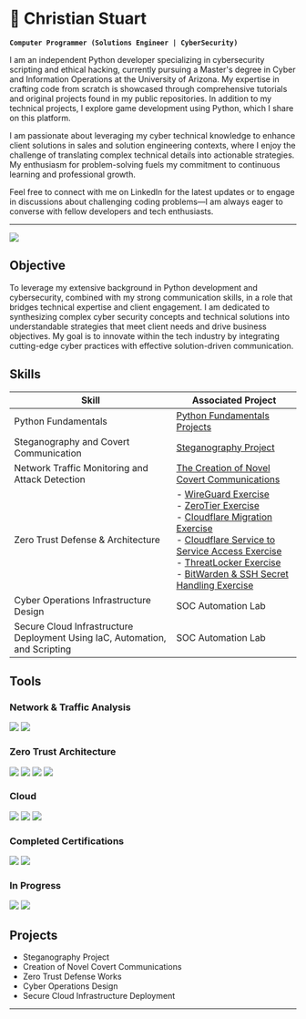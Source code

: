 # 🔭 Christian Stuart
**`Computer Programmer (Solutions Engineer | CyberSecurity)`**

I am an independent Python developer specializing in cybersecurity scripting and ethical hacking, currently pursuing a Master's degree in Cyber and Information Operations at the University of Arizona. My expertise in crafting code from scratch is showcased through comprehensive tutorials and original projects found in my public repositories. In addition to my technical projects, I explore game development using Python, which I share on this platform.

I am passionate about leveraging my cyber technical knowledge to enhance client solutions in sales and solution engineering contexts, where I enjoy the challenge of translating complex technical details into actionable strategies. My enthusiasm for problem-solving fuels my commitment to continuous learning and professional growth.

Feel free to connect with me on LinkedIn for the latest updates or to engage in discussions about challenging coding problems—I am always eager to converse with fellow developers and tech enthusiasts.

---
<a href="https://linkedin.com"><img src="https://img.shields.io/badge/-LinkedIn-0072b1?&style=for-the-badge&logo=linkedin&logoColor=white" /></a>

## Objective

To leverage my extensive background in Python development and cybersecurity, combined with my strong communication skills, in a role that bridges technical expertise and client engagement. I am dedicated to synthesizing complex cyber security concepts and technical solutions into understandable strategies that meet client needs and drive business objectives. My goal is to innovate within the tech industry by integrating cutting-edge cyber practices with effective solution-driven communication.

## Skills

| Skill                                         | Associated Project         |
|-----------------------------------------------|----------------------------|
| Python Fundamentals                           | [Python Fundamentals Projects](https://github.com/ChristianTStu/Python3-Fundamentals)|
| Steganography and Covert Communication        | [Steganography Project](https://github.com/ChristianTStu/Steganography-Project)|
| Network Traffic Monitoring and Attack Detection | [The Creation of Novel Covert Communications](https://github.com/ChristianTStu/Creation-of-Novel-Covert-Communications)|
| Zero Trust Defense & Architecture             | - [WireGuard Exercise](https://github.com/ChristianTStu/WireGuard-Zero-Trust-Architecture-Exercise)<br> - [ZeroTier Exercise](https://github.com/ChristianTStu/ZeroTier-Software-Switched-Network-Exercise)<br> - [Cloudflare Migration Exercise](https://github.com/ChristianTStu/Cloudflare-Zero-Trust-Migration-Exercise) <br> - [Cloudflare Service to Service Access Exercise](https://github.com/ChristianTStu/Cloudflare-Zero-Trust-Service-to-Service-Access-Exercise)<br> - [ThreatLocker Exercise](https://github.com/ChristianTStu/ThreatLocker-Network-Access-Control-Policy-Configuration-Exercise)<br> - [BitWarden & SSH Secret Handling Exercise](https://github.com/ChristianTStu/Bitwarden-Secrets-Management-and-SSH-Key-Handling-Exercise)<br>|
| Cyber Operations Infrastructure Design        | SOC Automation Lab|
| Secure Cloud Infrastructure Deployment Using IaC, Automation, and Scripting | SOC Automation Lab|


## Tools
### Network & Traffic Analysis
<div>
    <img src="https://img.shields.io/badge/-Wireshark-1679A7?&style=for-the-badge&logo=Wireshark&logoColor=white" />
    <img src="https://img.shields.io/badge/-Burp%20Suite-EF3B2D?&style=for-the-badge&logo=BurpSuite&logoColor=white" />
</div>

### Zero Trust Architecture
<div>
    <img src="https://img.shields.io/badge/-WireGuard-4CAF50?&style=for-the-badge&logo=WireGuard&logoColor=white" />
    <img src="https://img.shields.io/badge/-ZeroTier-FFC107?&style=for-the-badge&logo=ZeroTier&logoColor=white" />
    <img src="https://img.shields.io/badge/-ThreatLocker-6A0DAD?&style=for-the-badge&logo=ThreatLocker&logoColor=white" />
    <img src="https://img.shields.io/badge/-Bitwarden-175DDC?&style=for-the-badge&logo=Bitwarden&logoColor=white" />
</div>

### Cloud
<div>
    <img src="https://img.shields.io/badge/-Cloudflare%20ZTA-F38020?&style=for-the-badge&logo=Cloudflare&logoColor=white" />
    <img src="https://img.shields.io/badge/-IaC%20Tools%20(AWS%20CloudFormation)-232F3E?&style=for-the-badge&logo=AmazonAWS&logoColor=orange" />
    <img src="https://img.shields.io/badge/-draw.io-FF69B4?&style=for-the-badge&logo=draw.io&logoColor=white" />
</div>

### Completed Certifications
  <div>
      <img src="https://img.shields.io/badge/-DevOps%2C%20Cloud%2C%20and%20Agile%20Foundations%20by%20IBM-0052CC?&style=for-the-badge&logo=IBM&logoColor=white" />
      <img src="https://img.shields.io/badge/-Python%203%20Course%20from%20Codecademy-1F1E1E?&style=for-the-badge&logo=Python&logoColor=yellow" />
  </div>
    <h3>In Progress</h3>
  <div>
      <img src="https://img.shields.io/badge/-Network%2B-007ACC?&style=for-the-badge&logo=CompTIA&logoColor=white" />
      <img src="https://img.shields.io/badge/-Security%2B-FF0000?&style=for-the-badge&logo=CompTIA&logoColor=white" />
  </div>
</div>


## Projects
- Steganography Project
- Creation of Novel Covert Communications
- Zero Trust Defense Works
- Cyber Operations Design
- Secure Cloud Infrastructure Deployment
---



